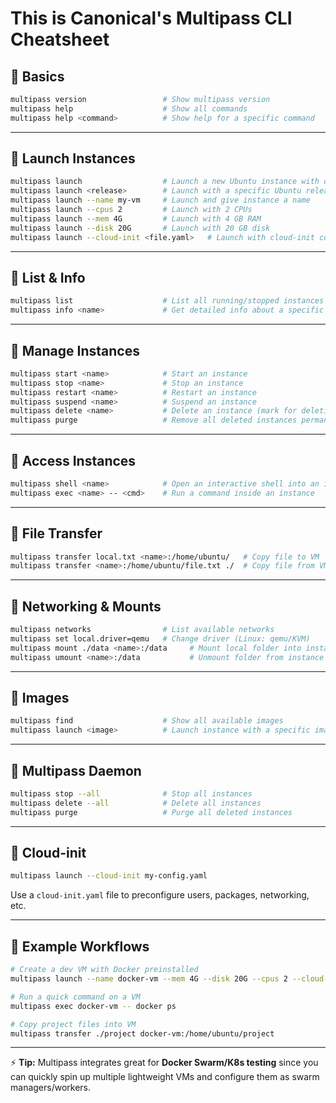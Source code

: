 # This is Canonical's Multipass CLI Cheatsheet

## 🔹 Basics
```bash
multipass version                 # Show multipass version
multipass help                    # Show all commands
multipass help <command>          # Show help for a specific command
```

---

## 🔹 Launch Instances
```bash
multipass launch                  # Launch a new Ubuntu instance with default name
multipass launch <release>        # Launch with a specific Ubuntu release (e.g. jammy, focal, bionic)
multipass launch --name my-vm     # Launch and give instance a name
multipass launch --cpus 2         # Launch with 2 CPUs
multipass launch --mem 4G         # Launch with 4 GB RAM
multipass launch --disk 20G       # Launch with 20 GB disk
multipass launch --cloud-init <file.yaml>   # Launch with cloud-init config
```

---

## 🔹 List & Info
```bash
multipass list                    # List all running/stopped instances
multipass info <name>             # Get detailed info about a specific instance
```

---

## 🔹 Manage Instances
```bash
multipass start <name>            # Start an instance
multipass stop <name>             # Stop an instance
multipass restart <name>          # Restart an instance
multipass suspend <name>          # Suspend an instance
multipass delete <name>           # Delete an instance (mark for deletion)
multipass purge                   # Remove all deleted instances permanently
```

---

## 🔹 Access Instances
```bash
multipass shell <name>            # Open an interactive shell into an instance
multipass exec <name> -- <cmd>    # Run a command inside an instance
```

---

## 🔹 File Transfer
```bash
multipass transfer local.txt <name>:/home/ubuntu/   # Copy file to VM
multipass transfer <name>:/home/ubuntu/file.txt ./  # Copy file from VM to host
```

---

## 🔹 Networking & Mounts
```bash
multipass networks                # List available networks
multipass set local.driver=qemu   # Change driver (Linux: qemu/KVM)
multipass mount ./data <name>:/data     # Mount local folder into instance
multipass umount <name>:/data           # Unmount folder from instance
```

---

## 🔹 Images
```bash
multipass find                    # Show all available images
multipass launch <image>          # Launch instance with a specific image
```

---

## 🔹 Multipass Daemon
```bash
multipass stop --all              # Stop all instances
multipass delete --all            # Delete all instances
multipass purge                   # Purge all deleted instances
```

---

## 🔹 Cloud-init
```bash
multipass launch --cloud-init my-config.yaml
```
Use a `cloud-init.yaml` file to preconfigure users, packages, networking, etc.

---

## 🔹 Example Workflows
```bash
# Create a dev VM with Docker preinstalled
multipass launch --name docker-vm --mem 4G --disk 20G --cpus 2 --cloud-init docker.yaml

# Run a quick command on a VM
multipass exec docker-vm -- docker ps

# Copy project files into VM
multipass transfer ./project docker-vm:/home/ubuntu/project
```

---

⚡ **Tip:** Multipass integrates great for **Docker Swarm/K8s testing** since you can quickly spin up multiple lightweight VMs and configure them as swarm managers/workers.

